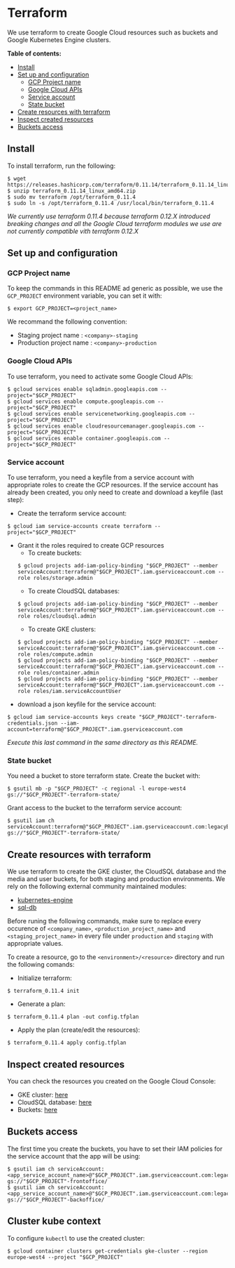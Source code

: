 # Terraform

We use terraform to create Google Cloud resources such as buckets and Google Kubernetes Engine clusters.

**Table of contents:**
* [Install](#install)
* [Set up and configuration](#set-up-and-configuration)
  * [GCP Project name](#gcp-project-name)
  * [Google Cloud APIs](#google-cloud-apis)
  * [Service account](#service-account)
  * [State bucket](#state-bucket)
* [Create resources with terraform](#create-resources-with-terraform)
* [Inspect created resources](#inspect-created-resources)
* [Buckets access](#buckets-access)

## Install

To install terraform, run the following:
```shell
$ wget https://releases.hashicorp.com/terraform/0.11.14/terraform_0.11.14_linux_amd64.zip
$ unzip terraform_0.11.14_linux_amd64.zip
$ sudo mv terraform /opt/terraform_0.11.4
$ sudo ln -s /opt/terraform_0.11.4 /usr/local/bin/terraform_0.11.4
```
_We currently use terraform 0.11.4 because terraform 0.12.X introduced breaking changes and all the Google Cloud terraform modules we use are not currently compatible vith terraform 0.12.X_

## Set up and configuration

### GCP Project name

To keep the commands in this README ad generic as possible, we use the `GCP_PROJECT` environment variable, you can set it with:
```shell
$ export GCP_PROJECT=<project_name>
```
We recommand the following convention:
* Staging project name : `<company>-staging`
* Production project name : `<company>-production`

### Google Cloud APIs

To use terraform, you need to activate some Google Cloud APIs:
```shell
$ gcloud services enable sqladmin.googleapis.com --project="$GCP_PROJECT"
$ gcloud services enable compute.googleapis.com --project="$GCP_PROJECT"
$ gcloud services enable servicenetworking.googleapis.com --project="$GCP_PROJECT"
$ gcloud services enable cloudresourcemanager.googleapis.com --project="$GCP_PROJECT"
$ gcloud services enable container.googleapis.com --project="$GCP_PROJECT"
```

### Service account

To use terraform, you need a keyfile from a service account with appropriate roles to create the GCP resources. If the service account has already been created, you only need to create and download a keyfile (last step):
* Create the terraform service account:
```shell
$ gcloud iam service-accounts create terraform --project="$GCP_PROJECT"
```
* Grant it the roles required to create GCP resources
  * To create buckets:
  ```shell
  $ gcloud projects add-iam-policy-binding "$GCP_PROJECT" --member serviceAccount:terraform@"$GCP_PROJECT".iam.gserviceaccount.com --role roles/storage.admin
  ```
  * To create CloudSQL databases:
  ```shell
  $ gcloud projects add-iam-policy-binding "$GCP_PROJECT" --member serviceAccount:terraform@"$GCP_PROJECT".iam.gserviceaccount.com --role roles/cloudsql.admin
  ```
  * To create GKE clusters:
  ```shell
  $ gcloud projects add-iam-policy-binding "$GCP_PROJECT" --member serviceAccount:terraform@"$GCP_PROJECT".iam.gserviceaccount.com --role roles/compute.admin
  $ gcloud projects add-iam-policy-binding "$GCP_PROJECT" --member serviceAccount:terraform@"$GCP_PROJECT".iam.gserviceaccount.com --role roles/container.admin
  $ gcloud projects add-iam-policy-binding "$GCP_PROJECT" --member serviceAccount:terraform@"$GCP_PROJECT".iam.gserviceaccount.com --role roles/iam.serviceAccountUser
  ```
* download a json keyfile for the service account:
```shell
$ gcloud iam service-accounts keys create "$GCP_PROJECT"-terraform-credentials.json --iam-account=terraform@"$GCP_PROJECT".iam.gserviceaccount.com
```
_Execute this last command in the same directory as this README._

### State bucket

You need a bucket to store terraform state. Create the bucket with:
```shell
$ gsutil mb -p "$GCP_PROJECT" -c regional -l europe-west4 gs://"$GCP_PROJECT"-terraform-state/
```
Grant access to the bucket to the terraform service account:
```shell
$ gsutil iam ch serviceAccount:terraform@"$GCP_PROJECT".iam.gserviceaccount.com:legacyBucketOwner gs://"$GCP_PROJECT"-terraform-state/
```

## Create resources with terraform

We use terraform to create the GKE cluster, the CloudSQL database and the media and user buckets, for both staging and production environments.
We rely on the following external community maintained modules:
* [kubernetes-engine](https://registry.terraform.io/modules/terraform-google-modules/kubernetes-engine/google/3.0.0)
* [sql-db](https://registry.terraform.io/modules/GoogleCloudPlatform/sql-db/google/1.2.0)

Before runing the following commands, make sure to replace every occurence of `<company_name>`, `<production_project_name>` and `<staging_project_name>` in every file under `production` and `staging` with appropriate values.

To create a resource, go to the `<environment>/<resource>` directory and run the following comands:
* Initialize terraform:
```shell
$ terraform_0.11.4 init
```
* Generate a plan:
```shell
$ terraform_0.11.4 plan -out config.tfplan
```
* Apply the plan (create/edit the resources):
```shell
$ terraform_0.11.4 apply config.tfplan
```

## Inspect created resources

You can check the resources you created on the Google Cloud Console:

* GKE cluster: [here](https://console.cloud.google.com/kubernetes/list)
* CloudSQL database: [here](https://console.cloud.google.com/sql/instances)
* Buckets: [here](https://console.cloud.google.com/storage/browser)

## Buckets access

The first time you create the buckets, you have to set their IAM policies for the service account that the app will be using:
```shell
$ gsutil iam ch serviceAccount:<app_service_account_name>@"$GCP_PROJECT".iam.gserviceaccount.com:legacyBucketOwner gs://"$GCP_PROJECT"-frontoffice/
$ gsutil iam ch serviceAccount:<app_service_account_name>@"$GCP_PROJECT".iam.gserviceaccount.com:legacyBucketOwner gs://"$GCP_PROJECT"-backoffice/
```

## Cluster kube context

To configure `kubectl` to use the created cluster:
```shell
$ gcloud container clusters get-credentials gke-cluster --region europe-west4 --project "$GCP_PROJECT"
```

